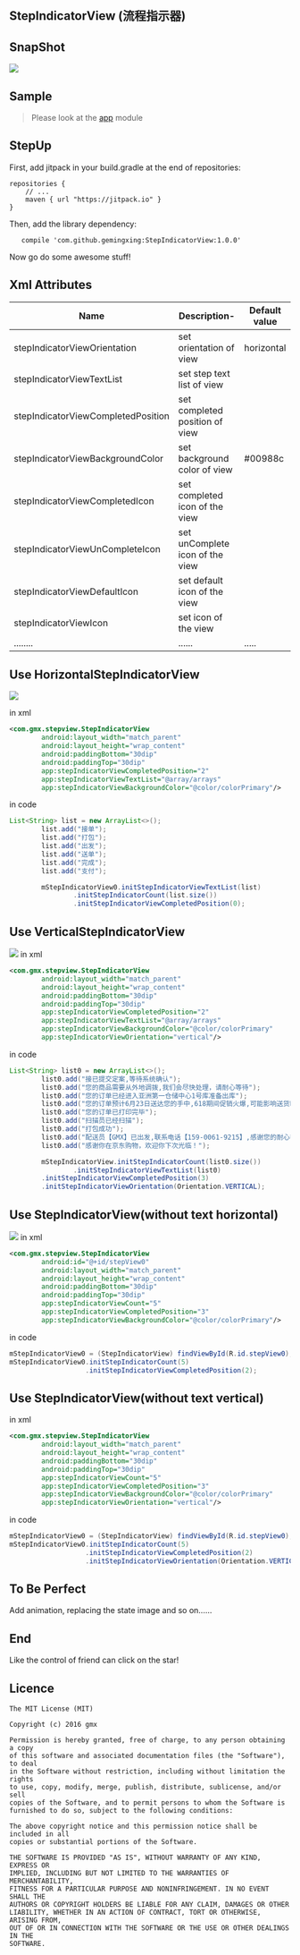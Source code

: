 StepIndicatorView (流程指示器)
-----------------------------


SnapShot
-------------------
![](ART/stepindicatorview.gif)


Sample
---------------------------
> Please look at the [app](https://github.com/gemingxing/StepIndicatorView/tree/master/app) module


StepUp
------------------------------
First, add jitpack in your build.gradle at the end of repositories:

```
repositories {
    // ...
    maven { url "https://jitpack.io" }
}
```
Then, add the library dependency:

```
   compile 'com.github.gemingxing:StepIndicatorView:1.0.0'
```
Now go do some awesome stuff!





Xml Attributes
--------------------
|           Name         |        Description-    |      Default value     |
|------------------------|------------------------|------------------------|
|stepIndicatorViewOrientation|set orientation of view|horizontal|
|stepIndicatorViewTextList|set step text list of view||
|stepIndicatorViewCompletedPosition|set completed position of view||
|stepIndicatorViewBackgroundColor|set background color of view|#00988c|
|stepIndicatorViewCompletedIcon|set completed icon of the view||
|stepIndicatorViewUnCompleteIcon|set unComplete icon of the view||
|stepIndicatorViewDefaultIcon|set default icon of the view||
|stepIndicatorViewIcon|set icon of the view||
|........|......|.....|

Use HorizontalStepIndicatorView
----------------------------
![](ART/horizontal.png)

in xml
``` xml
<com.gmx.stepview.StepIndicatorView
        android:layout_width="match_parent"
        android:layout_height="wrap_content"
        android:paddingBottom="30dip"
        android:paddingTop="30dip"
        app:stepIndicatorViewCompletedPosition="2"
        app:stepIndicatorViewTextList="@array/arrays"
        app:stepIndicatorViewBackgroundColor="@color/colorPrimary"/>
```

in code
``` java
List<String> list = new ArrayList<>();
        list.add("接单");
        list.add("打包");
        list.add("出发");
        list.add("送单");
        list.add("完成");
        list.add("支付");

        mStepIndicatorView0.initStepIndicatorViewTextList(list)
                .initStepIndicatorCount(list.size())
                .initStepIndicatorViewCompletedPosition(0);
```

Use VerticalStepIndicatorView
--------------------------
![](ART/vertical.png)
in xml
``` xml
<com.gmx.stepview.StepIndicatorView
        android:layout_width="match_parent"
        android:layout_height="wrap_content"
        android:paddingBottom="30dip"
        android:paddingTop="30dip"
        app:stepIndicatorViewCompletedPosition="2"
        app:stepIndicatorViewTextList="@array/arrays"
        app:stepIndicatorViewBackgroundColor="@color/colorPrimary"
        app:stepIndicatorViewOrientation="vertical"/>
```
in code
``` java
List<String> list0 = new ArrayList<>();
        list0.add("接已提交定案,等待系统确认");
        list0.add("您的商品需要从外地调拨,我们会尽快处理，请耐心等待");
        list0.add("您的订单已经进入亚洲第一仓储中心1号库准备出库");
        list0.add("您的订单预计6月23日送达您的手中,618期间促销火爆,可能影响送货时间,请您谅解,我们会第一时间送到您的手中");
        list0.add("您的订单已打印完毕");
        list0.add("扫描员已经扫描");
        list0.add("打包成功");
        list0.add("配送员【GMX】已出发,联系电话【159-0061-9215】,感谢您的耐心等待，参加评价还能赢取好多礼物哦");
        list0.add("感谢你在京东购物，欢迎你下次光临！");

        mStepIndicatorView.initStepIndicatorCount(list0.size())
                .initStepIndicatorViewTextList(list0)
        .initStepIndicatorViewCompletedPosition(3)
        .initStepIndicatorViewOrientation(Orientation.VERTICAL);

```

Use StepIndicatorView(without text horizontal)
----------------------------
![](ART/withouttext.png)
in xml
``` xml
<com.gmx.stepview.StepIndicatorView
        android:id="@+id/stepView0"
        android:layout_width="match_parent"
        android:layout_height="wrap_content"
        android:paddingBottom="30dip"
        android:paddingTop="30dip"
        app:stepIndicatorViewCount="5"
        app:stepIndicatorViewCompletedPosition="3"
        app:stepIndicatorViewBackgroundColor="@color/colorPrimary"/>
```
in code
``` java
mStepIndicatorView0 = (StepIndicatorView) findViewById(R.id.stepView0);
mStepIndicatorView0.initStepIndicatorCount(5)
                   .initStepIndicatorViewCompletedPosition(2);
```

Use StepIndicatorView(without text vertical)
----------------------------
in xml
``` xml
<com.gmx.stepview.StepIndicatorView
        android:layout_width="match_parent"
        android:layout_height="wrap_content"
        android:paddingBottom="30dip"
        android:paddingTop="30dip"
        app:stepIndicatorViewCount="5"
        app:stepIndicatorViewCompletedPosition="3"
        app:stepIndicatorViewBackgroundColor="@color/colorPrimary"
        app:stepIndicatorViewOrientation="vertical"/>
```
in code
``` java
mStepIndicatorView0 = (StepIndicatorView) findViewById(R.id.stepView0);
mStepIndicatorView0.initStepIndicatorCount(5)
                   .initStepIndicatorViewCompletedPosition(2)
                   .initStepIndicatorViewOrientation(Orientation.VERTICAL);
```

To Be Perfect
-----------------
Add animation, replacing the state image and so on......


End
---------
Like the control of friend can click on the star!


Licence
----------------
```
The MIT License (MIT)

Copyright (c) 2016 gmx

Permission is hereby granted, free of charge, to any person obtaining a copy
of this software and associated documentation files (the "Software"), to deal
in the Software without restriction, including without limitation the rights
to use, copy, modify, merge, publish, distribute, sublicense, and/or sell
copies of the Software, and to permit persons to whom the Software is
furnished to do so, subject to the following conditions:

The above copyright notice and this permission notice shall be included in all
copies or substantial portions of the Software.

THE SOFTWARE IS PROVIDED "AS IS", WITHOUT WARRANTY OF ANY KIND, EXPRESS OR
IMPLIED, INCLUDING BUT NOT LIMITED TO THE WARRANTIES OF MERCHANTABILITY,
FITNESS FOR A PARTICULAR PURPOSE AND NONINFRINGEMENT. IN NO EVENT SHALL THE
AUTHORS OR COPYRIGHT HOLDERS BE LIABLE FOR ANY CLAIM, DAMAGES OR OTHER
LIABILITY, WHETHER IN AN ACTION OF CONTRACT, TORT OR OTHERWISE, ARISING FROM,
OUT OF OR IN CONNECTION WITH THE SOFTWARE OR THE USE OR OTHER DEALINGS IN THE
SOFTWARE.
```